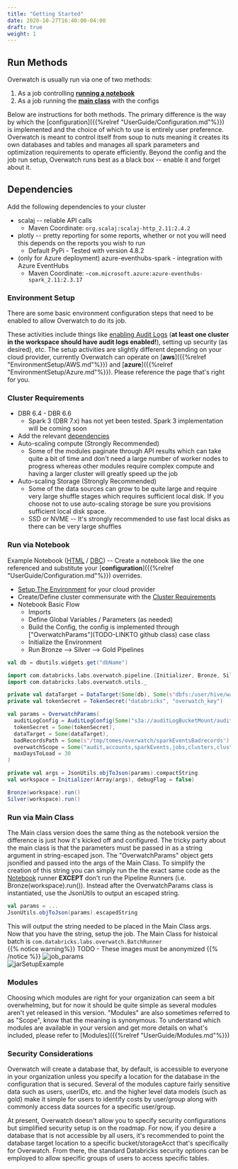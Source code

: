```yaml
---
title: "Getting Started"
date: 2020-10-27T16:40:00-04:00
draft: true
weight: 1
---
```


## Run Methods
Overwatch is usually run via one of two methods:
1. As a job controlling [**running a notebook**](#run-via-notebook)
2. As a job running the [**main class**](#run-via-main-class) with the configs

Below are instructions for both methods. The primary difference is the way by which the 
[configuration]({{%relref "UserGuide/Configuration.md"%}}) is implemented and the choice of which to use is
entirely user preference. Overwatch is meant to control itself from soup to nuts meaning it creates its own databases
and tables and manages all spark parameters and optimization requirements to operate efficiently. Beyond the config
and the job run setup, Overwatch runs best as a black box -- enable it and forget about it.

## Dependencies
Add the following dependencies to your cluster
* scalaj -- reliable API calls
    * Maven Coordinate: `org.scalaj:scalaj-http_2.11:2.4.2`
* plotly -- pretty reporting for some reports, whether or not you will need this depends on the reports you wish 
to run
    * Default PyPi - Tested with version 4.8.2
* (only for Azure deployment) azure-eventhubs-spark - integration with Azure EventHubs
    * Maven Coordinate: `~com.microsoft.azure:azure-eventhubs-spark_2.11:2.3.17`
    
### Environment Setup
There are some basic environment configuration steps that need to be enabled to allow Overwatch to do its job. 

These activities include things like [enabling Audit Logs](https://docs.databricks.com/administration-guide/account-settings/audit-logs.html) (**at least one cluster in the workspace should have audit logs enabled!**), setting up security (as desired), etc. The setup activities
are slightly different depending on your cloud provider, currently Overwatch can operate on 
[**aws**]({{%relref "EnvironmentSetup/AWS.md"%}}) and [**azure**]({{%relref "EnvironmentSetup/Azure.md"%}}). Please 
reference the page that's right for you.

### Cluster Requirements
* DBR 6.4 - DBR 6.6
    * Spark 3 (DBR 7.x) has not yet been tested. Spark 3 implementation will be coming soon
* Add the relevant [dependencies](#dependencies)
* Auto-scaling compute (Strongly Recommended)
    * Some of the modules paginate through API results which can take quite a bit of time and don't need a large 
    number of worker nodes to progress whereas other modules require complex compute and having a larger cluster
    will greatly speed up the job
* Auto-scaling Storage (Strongly Recommended)
    * Some of the data sources can grow to be quite large and require very large shuffle stages which requires
    sufficient local disk. If you choose not to use auto-scaling storage be sure you provisions sufficient local
    disk space.
    * SSD or NVME -- It's strongly recommended to use fast local disks as there can be very large shuffles

### Run via Notebook
Example Notebook ([HTML](assets/GettingStarted/Runner_Job.html) / [DBC](/assets/GettingStarted/Runner_Job.dbc)) -- 
Create a notebook like the one referenced and substitute your 
[**configuration**]({{%relref "UserGuide/Configuration.md"%}}) overrides.

* [Setup The Environment](#environment-setup) for your cloud provider
* Create/Define cluster commensurate with the [Cluster Requirements](#cluster-requirements)
* Notebook Basic Flow
    * Imports
    * Define Global Variables / Parameters (as needed)
    * Build the Config, the config is implemented through ["OverwatchParams"](TODO-LINKTO github class) case class
    * Initialize the Environment
    * Run Bronze --> Silver --> Gold Pipelines
```scala
val db = dbutils.widgets.get("dbName")

import com.databricks.labs.overwatch.pipeline.{Initializer, Bronze, Silver}
import com.databricks.labs.overwatch.utils._

private val dataTarget = DataTarget(Some(db), Some(s"dbfs:/user/hive/warehouse/${db}.db"))
private val tokenSecret = TokenSecret("databricks", "overwatch_key")

val params = OverwatchParams(
  auditLogConfig = AuditLogConfig(Some("s3a://auditLogBucketMount/audit-logs")),
  tokenSecret = Some(tokenSecret),
  dataTarget = Some(dataTarget), 
  badRecordsPath = Some(s"/tmp/tomes/overwatch/sparkEventsBadrecords"),
  overwatchScope = Some("audit,accounts,sparkEvents,jobs,clusters,clusterEvents,notebooks".split(",")),
  maxDaysToLoad = 30
)

private val args = JsonUtils.objToJson(params).compactString
val workspace = Initializer(Array(args), debugFlag = false)

Bronze(workspace).run()
Silver(workspace).run()
```


### Run via Main Class
The Main class version does the same thing as the notebook version the difference is just how it's kicked off and 
configured. The tricky party about the main class is that the parameters must be passed in as a string argument in
string-escaped json. The "OverwatchParams" object gets jsonified and passed into the args of the Main Class. To 
simplify the creation of this string you can simply run the the exact same code as the 
[Notebook](#run-via-notebook) runner **EXCEPT** don't run the Pipeline Runners (i.e. Bronze(workspace).run()).
Instead after the OverwatchParams class is instantiated, use the JsonUtils to output an escaped string.
```scala
val params = ...
JsonUtils.objToJson(params).escapedString
``` 
This will output the string needed to be placed in the Main Class args. <br>
Now that you have the string, setup the job. The Main Class for histoical batch is 
`com.databricks.labs.overwatch.BatchRunner`<br>
{{% notice warning%}}
TODO - These images must be anonymized
{{% /notice %}}
![job_params](/images/GettingStarted/job_params.png) <br>
![jarSetupExample](/images/GettingStarted/jarSetupExample.png)

### Modules
Choosing which modules are right for your organization can seem a bit overwhelming, but for now it should be 
quite simple as several modules aren't yet released in this version. "Modules" are also sometimes 
referred to as "Scope", know that the meaning is synonymous. To understand which modules are available in your
version and get more details on what's included, please refer to [Modules]({{%relref "UserGuide/Modules.md"%}}) 

### Security Considerations
Overwatch will create a database that, by default, is accessible to everyone in your organization unless you
specify a location for the database in the configuration that is secured. Several of the modules capture fairly
sensitive data such as users, userIDs, etc. and the higher level data models (such as gold) make it simple for 
users to identify costs by user/group along with commonly access data sources for a specific user/group. 

At present, Overwatch doesn't allow you 
to specify security configurations but simplified security setup is on the roadmap. For now, if you desire 
a database that is not accessible by all users, it's recommended to point the database target location to a 
specific bucket/storageAcct that's specifically for Overwatch. From there, the standard Databricks security
options can be employed to allow specific groups of users to access specific tables.
